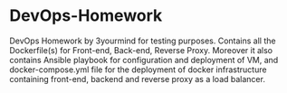 # DevOps-Homework

DevOps Homework by 3yourmind for testing purposes. Contains all the Dockerfile(s) for Front-end, Back-end, Reverse Proxy. Moreover it also contains Ansible playbook for configuration and deployment of VM, and docker-compose.yml file for the deployment of docker infrastructure containing front-end, backend and reverse proxy as a load balancer.
